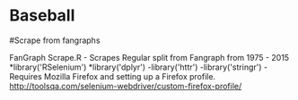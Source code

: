 # Baseball

#Scrape from fangraphs

FanGraph Scrape.R - Scrapes Regular split from Fangraph from 1975 - 2015
*library('RSelenium')
*library('dplyr')
  -library('httr')
  -library('stringr')
  -Requires Mozilla Firefox and setting up a Firefox profile. http://toolsqa.com/selenium-webdriver/custom-firefox-profile/

